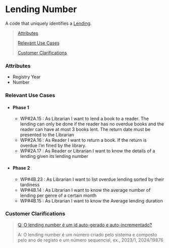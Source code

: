 # Lending Number

A code that uniquely identifies a [Lending](../Aggregates/Lending.md).

> [Attributes](#attributes)
>
> [Relevant Use Cases](#Relevant-Use-Cases)
>
> [Customer Clarifications](#Customer-Clarifications)

### Attributes
- Registry Year
- Number


### Relevant Use Cases
- #### Phase 1
  - WP#2A.15 : As Librarian I want to lend a book to a reader. The lending can only be done if the reader has no
    overdue books and the reader can have at most 3 books lent. The return date must be presented
    to the Librarian
  - WP#2A.16 : As Reader I want to return a book. If the return is overdue I’m fined by the library.
  - WP#2A.17 : As Reader or Librarian I want to know the details of a lending given its lending number
- #### Phase 2
  - WP#4B.23 : As Librarian I want to list overdue lending sorted by their tardiness
  - WP#4B.14 : As Librarian I want to know the average number of lending per genre of a certain month
  - WP#4B.15 : As Librarian I want to know the Average lending duration

### Customer Clarifications

>[Q: O lending number é um id auto-gerado e auto-incrementado?](https://moodle.isep.ipp.pt/mod/forum/discuss.php?d=28894#p36740)
>
>A: O lending number é um número criado pelo sistema e composto pelo ano de registo e um número sequencial, ex., 2023/1, 2024/19876